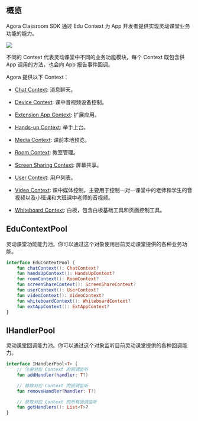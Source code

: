 ## 概览

Agora Classroom SDK 通过 Edu Context 为 App 开发者提供实现灵动课堂业务功能的能力。

![](https://web-cdn.agora.io/docs-files/1619696813295)

不同的 Context 代表灵动课堂中不同的业务功能模块，每个 Context 既包含供 App 调用的方法，也会向 App 报告事件回调。

Agora 提供以下 Context：

- [Chat Context](/cn/agora-class/edu_context_api_ref_android_chat?platform=Android): 消息聊天。
- [Device Context](/cn/agora-class/edu_context_api_ref_android_device?platform=Android): 课中音视频设备控制。
- [Extension App Context](): 扩展应用。
- [Hands-up Context](/cn/agora-class/edu_context_api_ref_android_handsup?platform=Android): 举手上台。
- [Media Context](): 课前本地预览。

- [Room Context](/cn/agora-class/edu_context_api_ref_android_room?platform=Android): 教室管理。
- [Screen Sharing Context](/cn/agora-class/edu_context_api_ref_android_screensharing?platform=Android): 屏幕共享。
- [User Context](/cn/agora-class/edu_context_api_ref_android_userlist?platform=Android): 用户列表。
- [Video Context](/cn/agora-class/edu_context_api_ref_android_video?platform=Android): 课中媒体控制，主要用于控制一对一课堂中的老师和学生的音视频以及小班课和大班课中老师的音视频。
- [Whiteboard Context](/cn/agora-class/edu_context_api_ref_android_whiteboard?platform=Android): 白板，包含白板基础工具和页面控制工具。

## EduContextPool

灵动课堂功能能力池。你可以通过这个对象使用目前灵动课堂提供的各种业务功能。

```kotlin
interface EduContextPool {
    fun chatContext(): ChatContext?
    fun handsUpContext(): HandsUpContext?
    fun roomContext(): RoomContext?
    fun screenShareContext(): ScreenShareContext?
    fun userContext(): UserContext?
    fun videoContext(): VideoContext?
    fun whiteboardContext(): WhiteboardContext?
    fun extAppContext(): ExtAppContext?
}
```

## IHandlerPool

灵动课堂回调能力池。你可以通过这个对象监听目前灵动课堂提供的各种回调能力。

```kotlin
interface IHandlerPool<T> {
    // 注册对应 Context 的回调监听
    fun addHandler(handler: T?)

    // 移除对应 Context 的回调监听
    fun removeHandler(handler: T?)

    // 获取对应 Context 的所有回调监听
    fun getHandlers(): List<T>?
}
```
